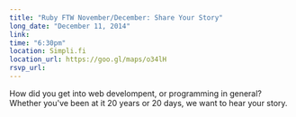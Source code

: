 ```yaml
---
title: "Ruby FTW November/December: Share Your Story"
long_date: "December 11, 2014"
link: 
time: "6:30pm"
location: Simpli.fi
location_url: https://goo.gl/maps/o34lH
rsvp_url: 
---
```


How did you get into web develompent, or programming in general? Whether you've
been at it 20 years or 20 days, we want to hear your story.
